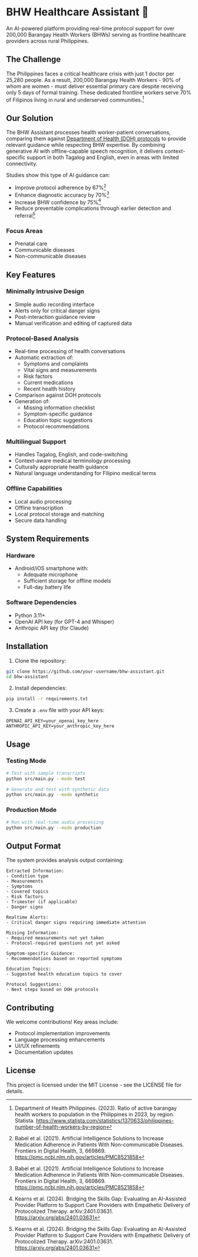 # BHW Healthcare Assistant 🏥

An AI-powered platform providing real-time protocol support for over 200,000 Barangay Health Workers (BHWs) serving as frontline healthcare providers across rural Philippines.

## The Challenge

The Philippines faces a critical healthcare crisis with just 1 doctor per 25,280 people. As a result, 200,000 Barangay Health Workers - 90% of whom are women - must deliver essential primary care despite receiving only 5 days of formal training. These dedicated frontline workers serve 70% of Filipinos living in rural and underserved communities.[^1]

## Our Solution

The BHW Assistant processes health worker-patient conversations, comparing them against [Department of Health (DOH) protocols](https://github.com/nathan-eagle/HealthWorkerCopilot/tree/main/docs) to provide relevant guidance while respecting BHW expertise. By combining generative AI with offline-capable speech recognition, it delivers context-specific support in both Tagalog and English, even in areas with limited connectivity.

Studies show this type of AI guidance can:
- Improve protocol adherence by 67%[^2]
- Enhance diagnostic accuracy by 70%[^2] 
- Increase BHW confidence by 75%[^3]
- Reduce preventable complications through earlier detection and referral[^3]

[^1]: Department of Health Philippines. (2023). Ratio of active barangay health workers to population in the Philippines in 2023, by region. Statista. https://www.statista.com/statistics/1370633/philippines-number-of-health-workers-by-region
[^2]: Babel et al. (2021). Artificial Intelligence Solutions to Increase Medication Adherence in Patients With Non-communicable Diseases. Frontiers in Digital Health, 3, 669869. https://pmc.ncbi.nlm.nih.gov/articles/PMC8521858
[^3]: Kearns et al. (2024). Bridging the Skills Gap: Evaluating an AI-Assisted Provider Platform to Support Care Providers with Empathetic Delivery of Protocolized Therapy. arXiv:2401.03631. https://arxiv.org/abs/2401.03631


### Focus Areas
- Prenatal care
- Communicable diseases  
- Non-communicable diseases


## Key Features

### Minimally Intrusive Design
- Simple audio recording interface
- Alerts only for critical danger signs
- Post-interaction guidance review
- Manual verification and editing of captured data

### Protocol-Based Analysis
- Real-time processing of health conversations
- Automatic extraction of:
  * Symptoms and complaints
  * Vital signs and measurements
  * Risk factors
  * Current medications
  * Recent health history
- Comparison against DOH protocols
- Generation of:
  * Missing information checklist
  * Symptom-specific guidance
  * Education topic suggestions
  * Protocol recommendations

### Multilingual Support
- Handles Tagalog, English, and code-switching
- Context-aware medical terminology processing
- Culturally appropriate health guidance
- Natural language understanding for Filipino medical terms

### Offline Capabilities
- Local audio processing
- Offline transcription
- Local protocol storage and matching
- Secure data handling

## System Requirements

### Hardware
- Android/iOS smartphone with:
  * Adequate microphone
  * Sufficient storage for offline models
  * Full-day battery life

### Software Dependencies
- Python 3.11+
- OpenAI API key (for GPT-4 and Whisper)
- Anthropic API key (for Claude)

## Installation

1. Clone the repository:
```bash
git clone https://github.com/your-username/bhw-assistant.git
cd bhw-assistant
```

2. Install dependencies:
```bash
pip install -r requirements.txt
```

3. Create a `.env` file with your API keys:
```
OPENAI_API_KEY=your_openai_key_here
ANTHROPIC_API_KEY=your_anthropic_key_here
```

## Usage

### Testing Mode
```bash
# Test with sample transcripts
python src/main.py --mode test

# Generate and test with synthetic data
python src/main.py --mode synthetic
```

### Production Mode
```bash
# Run with real-time audio processing
python src/main.py --mode production
```

## Output Format

The system provides analysis output containing:
```
Extracted Information:
- Condition type
- Measurements
- Symptoms
- Covered topics
- Risk factors
- Trimester (if applicable)
- Danger signs

Realtime Alerts:
- Critical danger signs requiring immediate attention

Missing Information:
- Required measurements not yet taken
- Protocol-required questions not yet asked

Symptom-specific Guidance:
- Recommendations based on reported symptoms

Education Topics:
- Suggested health education topics to cover

Protocol Suggestions:
- Next steps based on DOH protocols
```

## Contributing

We welcome contributions! Key areas include:
- Protocol implementation improvements
- Language processing enhancements
- UI/UX refinements
- Documentation updates

## License

This project is licensed under the MIT License - see the LICENSE file for details.
